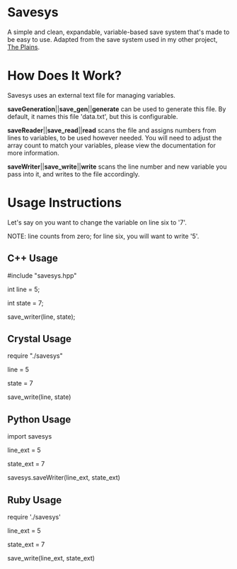 # Savesys
A simple and clean, expandable, variable-based save system that's made to be easy to use.
Adapted from the save system used in my other project, [The Plains](https://github.com/draumaz/plains).

# How Does It Work?
Savesys uses an external text file for managing variables. 

**saveGeneration**||**save_gen**||**generate** can be used to generate this file. By default, it names this file 'data.txt', but this is configurable.

**saveReader**||**save_read**||**read** scans the file and assigns numbers from lines to variables, to be used however needed. You will need to adjust the array count to match your variables, please view the documentation for more information.

**saveWriter**||**save_write**||**write** scans the line number and new variable you pass into it, and writes to the file accordingly.

# Usage Instructions

Let's say on you want to change the variable on line six to '7'.

NOTE: line counts from zero; for line six, you will want to write '5'.

## C++ Usage

#include "savesys.hpp"

int line = 5;

int state = 7;

save_writer(line, state);

## Crystal Usage

require "./savesys"

line = 5

state = 7

save_write(line, state)

## Python Usage

import savesys

line_ext = 5

state_ext = 7

savesys.saveWriter(line_ext, state_ext)

## Ruby Usage

require './savesys'

line_ext = 5

state_ext = 7

save_write(line_ext, state_ext)
